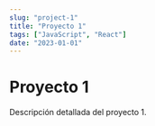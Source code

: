 ```yaml
---
slug: "project-1"
title: "Proyecto 1"
tags: ["JavaScript", "React"]
date: "2023-01-01"
---
```


# Proyecto 1

Descripción detallada del proyecto 1.
